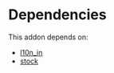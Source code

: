 # Dependencies

This addon depends on:

- [l10n_in](https://github.com/bringout/oca-ocb-l10n_asia-pacific)
- [stock](https://github.com/bringout/oca-ocb-warehouse)
